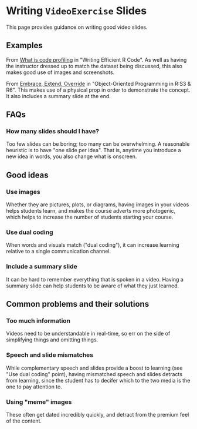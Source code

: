 # Writing `VideoExercise` Slides

This page provides guidance on writing good video slides.

## Examples

From [What is code profiling](https://campus.datacamp.com/courses/writing-efficient-r-code/diagnosing-problems-code-profiling?ex=1) in "Writing Efficient R Code". As well as having the instructor dressed up to match the dataset being discussed, this also makes good use of images and screenshots.

From [Embrace, Extend, Override](https://campus.datacamp.com/courses/object-oriented-programming-in-r-s3-and-r6/r6-inheritance?ex=5) in "Object-Oriented Programming in R:S3 & R6". This makes use of a physical prop in order to demonstrate the concept. It also includes a summary slide at the end.


## FAQs

### How many slides should I have?

Too few slides can be boring; too many can be overwhelming. A reasonable heuristic is to have "one slide per idea". That is, anytime you introduce a new idea in words, you also change what is onscreen. 


## Good ideas

### Use images

Whether they are pictures, plots, or diagrams, having images in your videos helps students learn, and makes the course adverts more photogenic, which helps to increase the number of students starting your course.

### Use dual coding

When words and visuals match ("dual coding"), it can increase learning relative to a single communication channel.

### Include a summary slide

It can be hard to remember everything that is spoken in a video. Having a summary slide can help students to be aware of what they just learned.


## Common problems and their solutions

### Too much information

Videos need to be understandable in real-time, so err on the side of simplifying things and omitting things.

### Speech and slide mismatches

While complementary speech and slides provide a boost to learning (see "Use dual coding" point), having mismatched speech and slides detracts from learning, since the student has to decifer which to the two media is the one to pay attention to.

### Using "meme" images

These often get dated incredibly quickly, and detract from the premium feel of the content.
